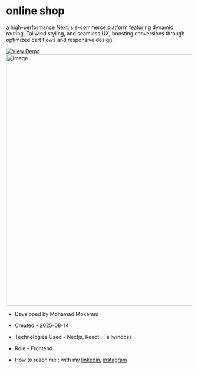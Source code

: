 # online shop
<p>a high-performance Next.js e-commerce platform featuring dynamic routing, Tailwind styling, and seamless UX, boosting conversions through optimized cart flows and responsive design.</p>

<a href="https://online-shop-blond-theta.vercel.app/" target="_blank" >
  <img src="https://img.shields.io/badge/demo-%20View%20Demo%20-blue.svg?style=for-the-badge&logo=github" alt="View Demo">
</a>



<img width="1318" height="681" alt="Image" src="https://github.com/user-attachments/assets/8b6e8a75-8bba-4b31-b592-b8f16790be7f" />





- Developed by Mohamad Mokaram

- Created - 2025-08-14

- Technologies Used -  Nextjs, React , Tailwindcss 

- Role - Frontend

- How to reach me : with my [linkedin](https://www.linkedin.com/in/mohamad-mokaram-05b873200/), [instagram](https://www.instagram.com/mokaram_frontdeveloper/)
